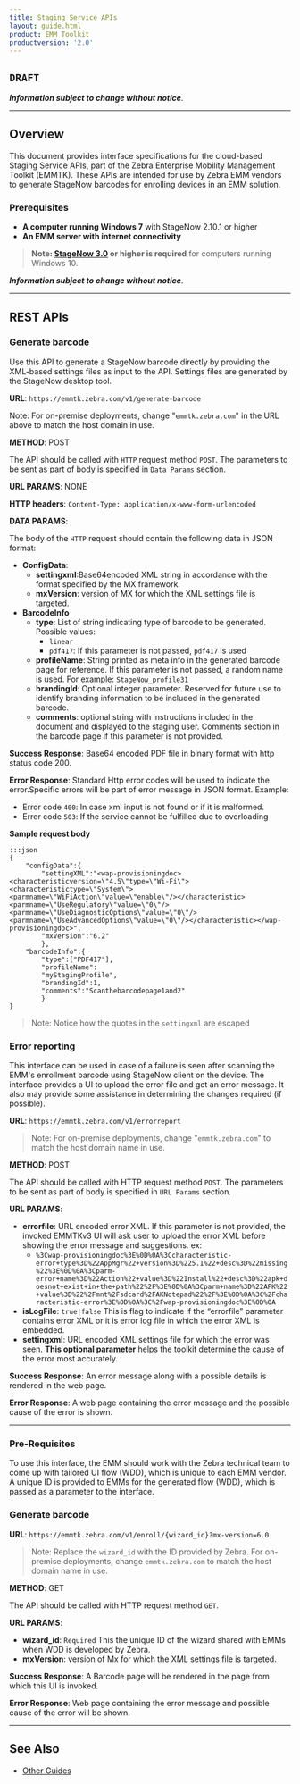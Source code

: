 ```yaml
---
title: Staging Service APIs
layout: guide.html
product: EMM Toolkit
productversion: '2.0'
---
```


## `DRAFT`

**_Information subject to change without notice_**. 

-----

## Overview

This document provides interface specifications for the cloud-based Staging Service APIs, part of the Zebra Enterprise Mobility Management Toolkit (EMMTK). These APIs are intended for use by Zebra EMM vendors to generate StageNow barcodes for enrolling devices in an EMM solution. 

### Prerequisites

* **A computer running Windows 7** with StageNow 2.10.1 or higher
* **An EMM server with internet connectivity** 

> **Note: [StageNow 3.0](/stagenow) or higher is required** for computers running Windows 10. 

<!-- 
* **One or more supported Zebra devices**
* **A printer** for printing barcodes
 -->

<!-- 
**Interfaces are of two types**: 

* **[REST APIs](#rest)**: generating barcodes, error reporting and other functions
* **

Second, User interface which can be invoked from the EMM’sWeb user interface. When the UI is invoked, Zebra EMM toolkit will take control over the UI and take user through the steps to capture the information required before generating the barcode. In case of any failures during MDM enrollment, the toolkit can also be used upload the error file and get error message and some assistance if possible. 2. Enroll in MDM, direct barcode generation: This API interface can be used to generate StageNow barcode directly by providing the XML settings file (which can be generated by using StageNow desktop tool)as input to the API
 -->


**_Information subject to change without notice_**. 
 
-----
<div id="rest"></div>

## REST APIs

### Generate barcode
Use this API to generate a StageNow barcode directly by providing the XML-based settings files as input to the API. Settings files are generated by the StageNow desktop tool. 

**URL**: `https://emmtk.zebra.com/v1/generate-barcode`

Note: For on-premise deployments, change "`emmtk.zebra.com`" in the URL above to match the host domain in use. 

**METHOD**: POST

The API should be called with `HTTP` request method `POST`. The parameters to be sent as part of body is specified in `Data Params` section.

**URL PARAMS**: NONE

**HTTP headers**: `Content-Type: application/x-www-form-urlencoded`

**DATA PARAMS**:

The body of the `HTTP` request should contain the following data in JSON format:

* **ConfigData**: 
	* **settingxml**:Base64encoded XML string in accordance with the format specified by the MX framework.
	* **mxVersion**: version of MX for which the XML settings file is targeted.
* **BarcodeInfo**
	* **type**: List of string indicating type of barcode to be generated. Possible values:
		* `linear`
		* `pdf417`: If this parameter is not passed, `pdf417` is used
	* **profileName**: String printed as meta info in the generated barcode page for reference. If this parameter is not passed, a random name is used. For example: `StageNow_profile31`
	* **brandingId**: Optional integer parameter. Reserved for future use to identify branding information to be included in the generated barcode.
	* **comments**: optional string with instructions included in the document and displayed to the staging user. Comments section in the barcode page if this parameter is not provided.

**Success Response**: Base64 encoded PDF file in binary format with http status code 200.

**Error Response**: Standard Http error codes will be used to indicate the error.Specific errors will be part of error message in JSON format. Example:

* Error code `400`: In case xml input is not found or if it is malformed.
* Error code `503`: If the service cannot be fulfilled due to overloading

**Sample request body**

	:::json
	{
		"configData":{
			"settingXML":"<wap-provisioningdoc><characteristicversion=\"4.5\"type=\"Wi-Fi\"><characteristictype=\"System\"><parmname=\"WiFiAction\"value=\"enable\"/></characteristic><parmname=\"UseRegulatory\"value=\"0\"/><parmname=\"UseDiagnosticOptions\"value=\"0\"/><parmname=\"UseAdvancedOptions\"value=\"0\"/></characteristic></wap-provisioningdoc>",
			"mxVersion":"6.2"
			},
		"barcodeInfo":{
			"type":["PDF417"],
			"profileName":
			"myStagingProfile",
			"brandingId":1,
			"comments":"Scanthebarcodepage1and2"
			}
	}

> Note: Notice how the quotes in the `settingxml` are escaped

### Error reporting
This interface can be used in case of a failure is seen after scanning the EMM's enrollment barcode using StageNow client on the device.  The interface provides a UI to upload the error file and get an error message. It also may provide some assistance in determining the changes required (if possible).

**URL**: `https://emmtk.zebra.com/v1/errorreport`

> Note: For on-premise deployments, change "`emmtk.zebra.com`" to match the host domain name in use. 

**METHOD**: POST

The API should be called with HTTP request method `POST`. The parameters to be sent as part of body is specified in `URL Params` section.

**URL PARAMS**:

* **errorfile**: URL encoded error XML. If this parameter is not provided, the invoked EMMTKv3 UI will ask user to upload the error XML before showing the error message and suggestions. ex:
	* `%3Cwap-provisioningdoc%3E%0D%0A%3Ccharacteristic-error+type%3D%22AppMgr%22+version%3D%225.1%22+desc%3D%22missing%22%3E%0D%0A%3Cparm-error+name%3D%22Action%22+value%3D%22Install%22+desc%3D%22apk+doesnot+exist+in+the+path%22%2F%3E%0D%0A%3Cparm+name%3D%22APK%22+value%3D%22%2Fmnt%2Fsdcard%2FAKNotepad%22%2F%3E%0D%0A%3C%2Fcharacteristic-error%3E%0D%0A%3C%2Fwap-provisioningdoc%3E%0D%0A`
* **isLogFile**: `true|false` This is flag to indicate if the “errorfile” parameter contains error XML or it is error log file in which the error XML is embedded.
* **settingxml**: URL encoded XML settings file for which the error was seen. **This optional parameter** helps the toolkit determine the cause of the error most accurately.

**Success Response**: An error message along with a possible details is rendered in the web page.

**Error Response**: A web page containing the error message and the possible cause of the error is shown.

<!-- 
<div id="uiinterface"></div>
## UI Interface

The UI  interface which can be invoked from the EMM’s Web user interface. When the UI is invoked, Zebra EMM toolkit will take control over the UI and take the user through the steps to capture the information required before generating the barcode.

 -->

-----

### Pre-Requisites
To use this interface, the EMM should work with the Zebra technical team to come up with tailored UI flow (WDD), which is unique to each EMM vendor. A unique ID is provided to EMMs for the generated flow (WDD), which is passed as a parameter to the interface.

### Generate barcode

**URL**: `https://emmtk.zebra.com/v1/enroll/{wizard_id}?mx-version=6.0`

> Note: Replace the `wizard_id` with the ID provided by Zebra. For on-premise deployments, change `emmtk.zebra.com` to match the host domain name in use. 

**METHOD**: GET

The API should be called with HTTP request method `GET`. 

**URL PARAMS**: 

* **wizard_id**: `Required` This the unique ID of the wizard shared with EMMs when WDD is developed by Zebra.
* **mxVersion**: version of Mx for which the XML settings file is targeted.

**Success Response**: A Barcode page will be rendered in the page from which this UI is invoked.

**Error Response**: Web page containing the error message and possible cause of the error will be shown. 


-----


## See Also

* [Other Guides](../)
